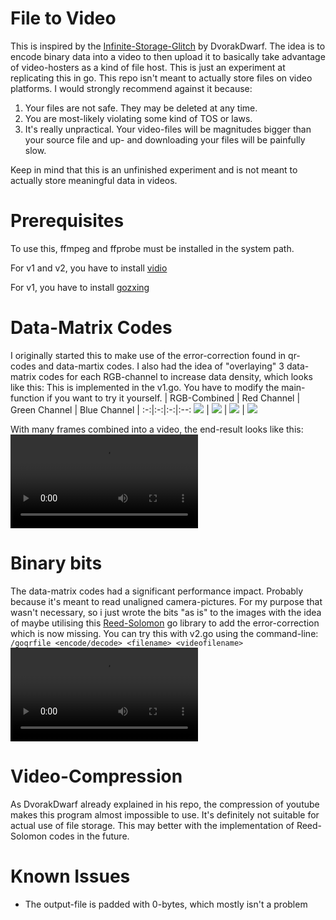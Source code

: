 # File to Video
This is inspired by the [Infinite-Storage-Glitch](https://github.com/DvorakDwarf/Infinite-Storage-Glitch) by DvorakDwarf. The idea is to encode binary data into a video to then upload it to basically take advantage of video-hosters as a kind of file host. This is just an experiment at replicating this in go. This repo isn't meant to actually store files on video platforms. I would strongly recommend against it because:
1. Your files are not safe. They may be deleted at any time.
2. You are most-likely violating some kind of TOS or laws.
3. It's really unpractical. Your video-files will be magnitudes bigger than your source file and up- and downloading your files will be painfully slow.

Keep in mind that this is an unfinished experiment and is not meant to actually store meaningful data in videos.

# Prerequisites
To use this, ffmpeg and ffprobe must be installed in the system path.

For v1 and v2, you have to install [vidio](https://pkg.go.dev/github.com/AlexEidt/Vidio)

For v1, you have to install [gozxing](https://github.com/makiuchi-d/gozxing)

# Data-Matrix Codes
I originally started this to make use of the error-correction found in qr-codes and data-martix codes.
I also had the idea of "overlaying" 3 data-matrix codes for each RGB-channel to increase data density, which looks like this:
This is implemented in the v1.go. You have to modify the main-function if you want to try it yourself.
| RGB-Combined |  Red Channel | Green Channel | Blue Channel |
:-:|:-:|:-:|:--:
![](https://github.com/Alex23582/FileToVideo/assets/117467716/9de91014-e662-4d4c-9c27-e2392c5115d8) | ![](https://github.com/Alex23582/FileToVideo/assets/117467716/dc2dc7a0-e1b1-447a-8eb5-d293aeb6b606) | ![](https://github.com/Alex23582/FileToVideo/assets/117467716/9644e645-2140-4a87-89b9-9d1c0559b7f5) | ![](https://github.com/Alex23582/FileToVideo/assets/117467716/211e2894-64c3-4370-85f3-af7372c0aac7)





With many frames combined into a video, the end-result looks like this:
<video src="https://github.com/Alex23582/FileToVideo/assets/117467716/b3b84f0a-e5bf-4bbd-ad0b-607e99259e62"/>
# Binary bits
The data-matrix codes had a significant performance impact. Probably because it's meant to read unaligned camera-pictures. For my purpose that wasn't necessary, so i just wrote the bits "as is" to the images with the idea of maybe utilising this [Reed-Solomon](https://github.com/klauspost/reedsolomon) go library to add the error-correction which is now missing.
You can try this with v2.go using the command-line: ```/goqrfile <encode/decode> <filename> <videofilename>```
<video src="https://github.com/Alex23582/FileToVideo/assets/117467716/ae57e15b-3e87-4822-8cd8-54e1a6e0db25"/>
# Video-Compression
As DvorakDwarf already explained in his repo, the compression of youtube makes this program almost impossible to use. It's definitely not suitable for actual use of file storage. This may better with the implementation of Reed-Solomon codes in the future.

# Known Issues
 - The output-file is padded with 0-bytes, which mostly isn't a problem
